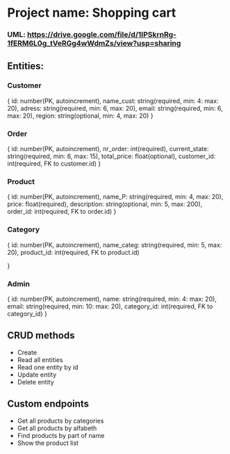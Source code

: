 # Project name: Shopping cart

### UML: https://drive.google.com/file/d/1IPSkrnRg-1fERM6L0g_tVeRGg4wWdmZs/view?usp=sharing

## Entities:

### Customer
{
    id: number(PK, autoincrement),
    name_cust: string(required, min: 4: max: 20),
    adress: string(required, min: 6, max: 20),
    email: string(required, min: 6, max: 20),
    region: string(optional, min: 4, max: 20)
}

### Order
{
    id: number(PK, autoincrement),
    nr_order: int(required),
    current_state: string(required, min: 6, max: 15),
    total_price: float(optional),
    customer_id: int(required, FK to customer.id)
}

### Product
{
    id: number(PK, autoincrement),
    name_P: string(required, min: 4, max: 20),
    price: float(required),
    description: string(optional, min: 5, max: 200),
    order_id: int(required, FK to order.id) 
}

### Category
{
    id: number(PK, autoincrement),
    name_categ: string(required, min: 5, max: 20),
    product_id: int(required, FK to product.id)

}


### Admin
{
    id: number(PK, autoincrement),
    name: string(required, min: 4: max: 20),
    email: string(required, min: 10: max: 20),
    category_id: int(required, FK to category_id)
}

## CRUD methods
+ Create
+ Read all entities
+ Read one entity by id
+ Update entity
+ Delete entity

## Custom endpoints
+ Get all products by categories
+ Get all products by alfabeth
+ Find products by part of name
+ Show the product list